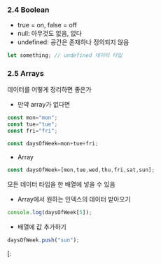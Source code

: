 ### 2.4 Boolean

- true = on, false = off
- null: 아무것도 없음, 없다
- undefined: 공간은 존재하나 정의되지 않음

```jsx
let something; // undefined 데이터 타입
```

### 2.5 Arrays

데이터를 어떻게 정리하면 좋은가

- 만약 array가 없다면

```jsx
const mon="mon";
const tue="tue";
const fri="fri";

const daysOfWeek=mon+tue+fri;
```

- Array

```jsx
const daysOfWeek=[mon,tue,wed,thu,fri,sat,sun];
```

모든 데이터 타입을 한 배열에 넣을 수 있음



- Array에서 원하는 인덱스의 데이터 받아오기

```jsx
console.log(daysOfWeek[5]);
```

- 배열에 값 추가하기

```jsx
daysOfWeek.push("sun");
```
[:

